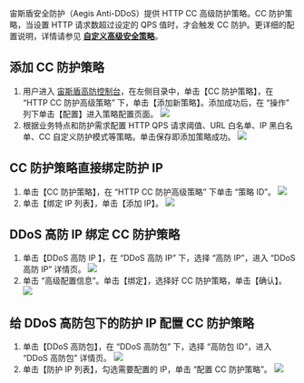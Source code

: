 
宙斯盾安全防护（Aegis Anti-DDoS）提供 HTTP CC 高级防护策略。CC 防护策略，当设置 HTTP 请求数超过设定的 QPS 值时，才会触发 CC 防护。更详细的配置说明，详情请参见 [**自定义高级安全策略**](https://cloud.tencent.com/document/product/685/18800#.E8.87.AA.E5.AE.9A.E4.B9.89.E5.AE.89.E5.85.A8.E7.AD.96.E7.95.A5)。

## 添加 CC 防护策略
1. 用户进入 [宙斯盾高防控制台](https://console.cloud.tencent.com/gamesec)，在左侧目录中，单击【CC 防护策略】，在 “HTTP CC 防护高级策略” 下，单击【添加新策略】。添加成功后，在 “操作” 列下单击【配置】进入策略配置页面。
![](https://main.qcloudimg.com/raw/cc297f0ec19c00703ddd212dc0d9aa3c.png)
2. 根据业务特点和防护需求配置 HTTP QPS 请求阈值、URL 白名单、IP 黑白名单、CC 自定义防护模式等策略。单击保存即添加策略成功。
![](https://main.qcloudimg.com/raw/671c0789edb764e8dde1965bd63c3de9.png)

## CC 防护策略直接绑定防护 IP
1. 单击【CC 防护策略】，在 “HTTP CC 防护高级策略” 下单击 “策略 ID”。
![](https://main.qcloudimg.com/raw/cd9c5ec8338a033856f6b925a150b68d.png)
2. 单击【绑定 IP 列表】，单击【添加 IP】。
![](https://main.qcloudimg.com/raw/a07eb6600382d6aaec86f39eafca20b3.png)

## DDoS 高防 IP 绑定 CC 防护策略
1. 单击【DDoS 高防 IP 】，在 “DDoS 高防 IP” 下，选择 “高防 IP”，进入 “DDoS 高防  IP” 详情页。
![](https://main.qcloudimg.com/raw/c19f4de3549b1902f768b54b380a8e7b.png)
2. 单击 “高级配置信息”。单击【绑定】，选择好 CC 防护策略，单击【确认】。
![](https://main.qcloudimg.com/raw/458f25e3bfd4bab524ec34e613d91c77.png)

## 给 DDoS 高防包下的防护 IP 配置 CC 防护策略
1.  单击【DDoS 高防包】，在 “DDoS 高防包” 下，选择 “高防包 ID”，进入 “DDoS 高防包” 详情页。
![](https://main.qcloudimg.com/raw/4b6594b5f18680e5b269d9928a502ce4.png)
2. 单击【防护 IP 列表】，勾选需要配置的 IP，单击 “配置 CC 防护策略”。
![](https://main.qcloudimg.com/raw/558eeb5d8705daea578e4cb88b28020a.png)
